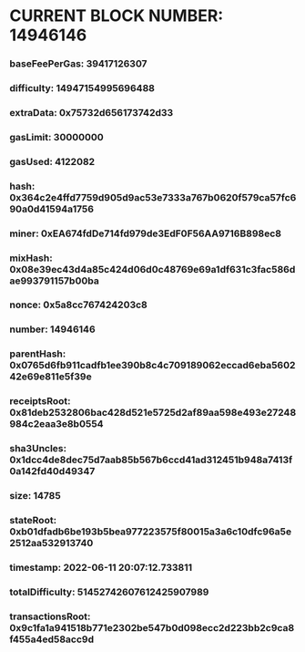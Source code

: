 # CURRENT BLOCK NUMBER: 14946146

### baseFeePerGas: 39417126307
### difficulty: 14947154995696488
### extraData: 0x75732d656173742d33
### gasLimit: 30000000
### gasUsed: 4122082
### hash: 0x364c2e4ffd7759d905d9ac53e7333a767b0620f579ca57fc690a0d41594a1756
### miner: 0xEA674fdDe714fd979de3EdF0F56AA9716B898ec8
### mixHash: 0x08e39ec43d4a85c424d06d0c48769e69a1df631c3fac586dae993791157b00ba
### nonce: 0x5a8cc767424203c8
### number: 14946146
### parentHash: 0x0765d6fb911cadfb1ee390b8c4c709189062eccad6eba560242e69e811e5f39e
### receiptsRoot: 0x81deb2532806bac428d521e5725d2af89aa598e493e27248984c2eaa3e8b0554
### sha3Uncles: 0x1dcc4de8dec75d7aab85b567b6ccd41ad312451b948a7413f0a142fd40d49347
### size: 14785
### stateRoot: 0xb01dfadb6be193b5bea977223575f80015a3a6c10dfc96a5e2512aa532913740
### timestamp: 2022-06-11 20:07:12.733811
### totalDifficulty: 51452742607612425907989
### transactionsRoot: 0x9c1fa1a941518b771e2302be547b0d098ecc2d223bb2c9ca8f455a4ed58acc9d
